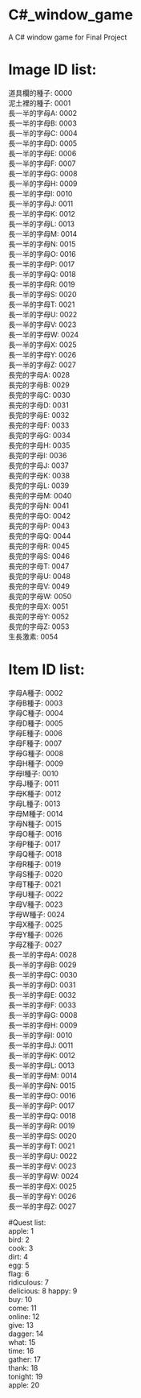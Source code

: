 # C#_window_game
A C# window game for Final Project

# Image ID list:
道具欄的種子: 0000  
泥土裡的種子: 0001  
長一半的字母A: 0002  
長一半的字母B: 0003  
長一半的字母C: 0004  
長一半的字母D: 0005  
長一半的字母E: 0006  
長一半的字母F: 0007  
長一半的字母G: 0008  
長一半的字母H: 0009  
長一半的字母I: 0010  
長一半的字母J: 0011  
長一半的字母K: 0012  
長一半的字母L: 0013  
長一半的字母M: 0014  
長一半的字母N: 0015  
長一半的字母O: 0016  
長一半的字母P: 0017  
長一半的字母Q: 0018  
長一半的字母R: 0019  
長一半的字母S: 0020  
長一半的字母T: 0021  
長一半的字母U: 0022  
長一半的字母V: 0023  
長一半的字母W: 0024  
長一半的字母X: 0025  
長一半的字母Y: 0026  
長一半的字母Z: 0027  
長完的字母A: 0028  
長完的字母B: 0029  
長完的字母C: 0030  
長完的字母D: 0031  
長完的字母E: 0032  
長完的字母F: 0033  
長完的字母G: 0034  
長完的字母H: 0035  
長完的字母I: 0036  
長完的字母J: 0037  
長完的字母K: 0038  
長完的字母L: 0039  
長完的字母M: 0040  
長完的字母N: 0041  
長完的字母O: 0042  
長完的字母P: 0043  
長完的字母Q: 0044  
長完的字母R: 0045  
長完的字母S: 0046  
長完的字母T: 0047  
長完的字母U: 0048  
長完的字母V: 0049  
長完的字母W: 0050  
長完的字母X: 0051  
長完的字母Y: 0052  
長完的字母Z: 0053  
生長激素:	 0054  

# Item ID list:  
字母A種子: 0002  
字母B種子: 0003  
字母C種子: 0004  
字母D種子: 0005  
字母E種子: 0006  
字母F種子: 0007  
字母G種子: 0008  
字母H種子: 0009  
字母I種子: 0010  
字母J種子: 0011  
字母K種子: 0012  
字母L種子: 0013  
字母M種子: 0014  
字母N種子: 0015  
字母O種子: 0016  
字母P種子: 0017  
字母Q種子: 0018  
字母R種子: 0019  
字母S種子: 0020  
字母T種子: 0021  
字母U種子: 0022  
字母V種子: 0023  
字母W種子: 0024  
字母X種子: 0025  
字母Y種子: 0026  
字母Z種子: 0027  
長一半的字母A: 0028  
長一半的字母B: 0029  
長一半的字母C: 0030  
長一半的字母D: 0031  
長一半的字母E: 0032  
長一半的字母F: 0033  
長一半的字母G: 0008  
長一半的字母H: 0009  
長一半的字母I: 0010  
長一半的字母J: 0011  
長一半的字母K: 0012  
長一半的字母L: 0013  
長一半的字母M: 0014  
長一半的字母N: 0015  
長一半的字母O: 0016  
長一半的字母P: 0017  
長一半的字母Q: 0018  
長一半的字母R: 0019  
長一半的字母S: 0020  
長一半的字母T: 0021  
長一半的字母U: 0022  
長一半的字母V: 0023  
長一半的字母W: 0024  
長一半的字母X: 0025  
長一半的字母Y: 0026  
長一半的字母Z: 0027  
  
#Quest list:  
apple:		1  
bird: 		2  
cook: 		3  
dirt: 		4  
egg: 		5  
flag: 		6  
ridiculous: 	7  
delicious:	8 
happy:		9  
buy:		10  
come:		11  
online:		12  
give:		13  
dagger:		14  
what:		15  
time:		16  
gather:		17  
thank:		18  
tonight:	19  
apple:		20  
			
			
			

